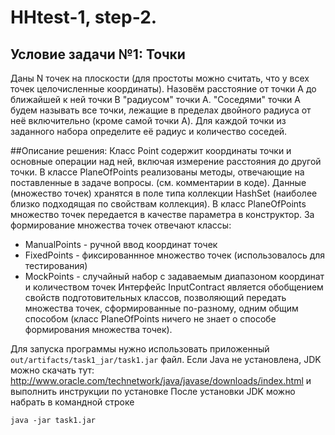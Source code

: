 # HHtest-1, step-2.

## Условие задачи №1: Точки
Даны N точек на плоскости (для простоты можно считать, что у всех точек целочисленные координаты).
Назовём расстояние от точки A до ближайшей к ней точки B "радиусом" точки A. "Соседями" точки A будем называть все точки,
 лежащие в пределах двойного радиуса от неё включительно (кроме самой точки A).
Для каждой точки из заданного набора определите её радиус и количество соседей.

##Описание решения: 
Класс Point содержит координаты точки и основные операции над ней, включая измерение расстояния до
другой точки. В классе PlaneOfPoints реализованы методы, отвечающие на поставленные в задаче вопросы. (см. комментарии
в коде). Данные (множество точек) хранятся в поле типа коллекции HashSet (наиболее близко подходящая по свойствам
коллекция). В класс PlaneOfPoints множество точек передается в качестве параметра в конструктор. За формирование
множества точек отвечают классы:
  - ManualPoints - ручной ввод координат точек
  - FixedPoints  - фиксированнное множество точек (использовалось для тестирования)
  - MockPoints   - случайный набор с задаваемым диапазоном координат и количеством точек
Интерфейс InputContract является обобщением свойств подготовительных классов, позволяющий передать множества точек,
сформированные по-разному, одним общим способом (класс PlaneOfPoints ничего не знает о способе формирования множества
точек).

Для запуска программы нужно использовать приложенный ```out/artifacts/task1_jar/task1.jar``` файл. Если Java не установлена, JDK можно скачать тут: http://www.oracle.com/technetwork/java/javase/downloads/index.html и выполнить инструкции по установке
После установки JDK можно набрать в командной строке

```java -jar task1.jar```
